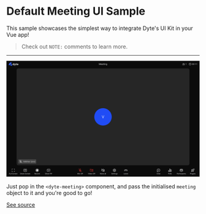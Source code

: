 # Default Meeting UI Sample

This sample showcases the simplest way to integrate Dyte's UI Kit in your Vue app!

> Check out `NOTE:` comments to learn more.

---

![A screenshot of the DyteMeeting component](./screenshot.png)

Just pop in the `<dyte-meeting>` component, and pass the initialised
`meeting` object to it and you're good to go!

[See source](./src/main.js)
